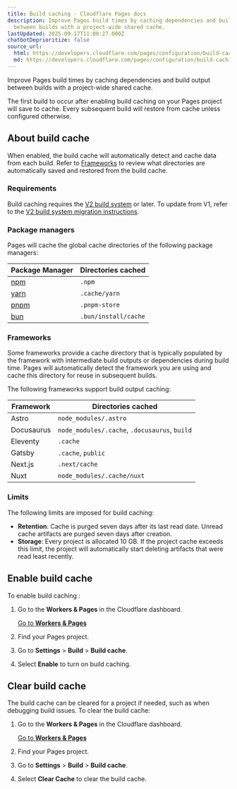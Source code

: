 ```yaml
---
title: Build caching · Cloudflare Pages docs
description: Improve Pages build times by caching dependencies and build output
  between builds with a project-wide shared cache.
lastUpdated: 2025-09-17T11:00:27.000Z
chatbotDeprioritize: false
source_url:
  html: https://developers.cloudflare.com/pages/configuration/build-caching/
  md: https://developers.cloudflare.com/pages/configuration/build-caching/index.md
---
```


Improve Pages build times by caching dependencies and build output between builds with a project-wide shared cache.

The first build to occur after enabling build caching on your Pages project will save to cache. Every subsequent build will restore from cache unless configured otherwise.

## About build cache

When enabled, the build cache will automatically detect and cache data from each build. Refer to [Frameworks](https://developers.cloudflare.com/pages/configuration/build-caching/#frameworks) to review what directories are automatically saved and restored from the build cache.

### Requirements

Build caching requires the [V2 build system](https://developers.cloudflare.com/pages/configuration/build-image/#v2-build-system) or later. To update from V1, refer to the [V2 build system migration instructions](https://developers.cloudflare.com/pages/configuration/build-image/#v1-to-v2-migration).

### Package managers

Pages will cache the global cache directories of the following package managers:

| Package Manager | Directories cached |
| - | - |
| [npm](https://www.npmjs.com/) | `.npm` |
| [yarn](https://yarnpkg.com/) | `.cache/yarn` |
| [pnpm](https://pnpm.io/) | `.pnpm-store` |
| [bun](https://bun.sh/) | `.bun/install/cache` |

### Frameworks

Some frameworks provide a cache directory that is typically populated by the framework with intermediate build outputs or dependencies during build time. Pages will automatically detect the framework you are using and cache this directory for reuse in subsequent builds.

The following frameworks support build output caching:

| Framework | Directories cached |
| - | - |
| Astro | `node_modules/.astro` |
| Docusaurus | `node_modules/.cache`, `.docusaurus`, `build` |
| Eleventy | `.cache` |
| Gatsby | `.cache`, `public` |
| Next.js | `.next/cache` |
| Nuxt | `node_modules/.cache/nuxt` |

### Limits

The following limits are imposed for build caching:

* **Retention**: Cache is purged seven days after its last read date. Unread cache artifacts are purged seven days after creation.
* **Storage**: Every project is allocated 10 GB. If the project cache exceeds this limit, the project will automatically start deleting artifacts that were read least recently.

## Enable build cache

To enable build caching :

1. Go to the **Workers & Pages** in the Cloudflare dashboard.

   [Go to **Workers & Pages**](https://dash.cloudflare.com/?to=/:account/workers-and-pages)

2. Find your Pages project.

3. Go to **Settings** > **Build** > **Build cache**.

4. Select **Enable** to turn on build caching.

## Clear build cache

The build cache can be cleared for a project if needed, such as when debugging build issues. To clear the build cache:

1. Go to the **Workers & Pages** in the Cloudflare dashboard.

   [Go to **Workers & Pages**](https://dash.cloudflare.com/?to=/:account/workers-and-pages)

2. Find your Pages project.

3. Go to **Settings** > **Build** > **Build cache**.

4. Select **Clear Cache** to clear the build cache.

